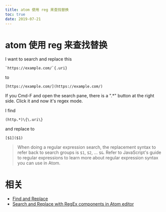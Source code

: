 ```yaml
---
title: atom 使用 reg 来查找替换
toc: true
date: 2019-07-21
---
```

# atom 使用 reg 来查找替换


I want to search and replace this

```
`https://example.com/`{.uri}
```

to

```
[https://example.com/](https://example.com/)
```


If you Cmd-F and open the search pane, there is a ".*" button at the right side. Click it and now it's regex mode.

I find

```
(http.*)\{\.uri\}
```

and replace to

```
[$1]($1)
```

> When doing a regular expression search, the replacement syntax to refer back to search groups is `$1`, `$2`, … `$&`. Refer to JavaScript's guide to regular expressions to learn more about regular expression syntax you can use in Atom.



# 相关

- [Find and Replace](https://flight-manual.atom.io/using-atom/sections/find-and-replace/)
- [Search and Replace with RegEx components in Atom editor](https://stackoverflow.com/questions/22220444/search-and-replace-with-regex-components-in-atom-editor)
